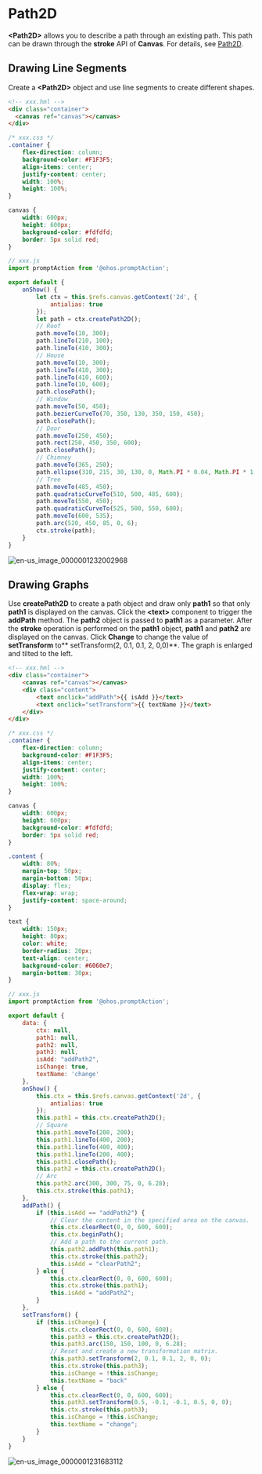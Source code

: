 # Path2D


**\<Path2D>** allows you to describe a path through an existing path. This path can be drawn through the **stroke** API of **Canvas**. For details, see [Path2D](../reference/arkui-js/js-components-canvas-path2d.md).


## Drawing Line Segments

Create a **\<Path2D>** object and use line segments to create different shapes.

```html
<!-- xxx.hml --> 
<div class="container">
  <canvas ref="canvas"></canvas>
</div>
```

```css
/* xxx.css */
.container {
    flex-direction: column;
    background-color: #F1F3F5;
    align-items: center;
    justify-content: center;
    width: 100%;
    height: 100%;
}

canvas {
    width: 600px;
    height: 600px;
    background-color: #fdfdfd;
    border: 5px solid red;
}
```

```js
// xxx.js
import promptAction from '@ohos.promptAction';

export default {
    onShow() {
        let ctx = this.$refs.canvas.getContext('2d', {
            antialias: true
        });
        let path = ctx.createPath2D();
        // Roof
        path.moveTo(10, 300);
        path.lineTo(210, 100);
        path.lineTo(410, 300);
        // House
        path.moveTo(10, 300);
        path.lineTo(410, 300);
        path.lineTo(410, 600);
        path.lineTo(10, 600);
        path.closePath();
        // Window
        path.moveTo(50, 450);
        path.bezierCurveTo(70, 350, 130, 350, 150, 450);
        path.closePath();
        // Door
        path.moveTo(250, 450);
        path.rect(250, 450, 350, 600);
        path.closePath();
        // Chimney
        path.moveTo(365, 250);
        path.ellipse(310, 215, 30, 130, 0, Math.PI * 0.04, Math.PI * 1.1, 1);
        // Tree
        path.moveTo(485, 450);
        path.quadraticCurveTo(510, 500, 485, 600);
        path.moveTo(550, 450);
        path.quadraticCurveTo(525, 500, 550, 600);
        path.moveTo(600, 535);
        path.arc(520, 450, 85, 0, 6);
        ctx.stroke(path);
    }
}
```


![en-us_image_0000001232002968](figures/en-us_image_0000001232002968.png)


## Drawing Graphs

Use **createPath2D** to create a path object and draw only **path1** so that only **path1** is displayed on the canvas. Click the **\<text>** component to trigger the **addPath** method. The **path2** object is passed to **path1** as a parameter. After the **stroke** operation is performed on the **path1** object, **path1** and **path2** are displayed on the canvas. Click **Change** to change the value of **setTransform** to** setTransform(2, 0.1, 0.1, 2, 0,0)**. The graph is enlarged and tilted to the left.


```html
<!-- xxx.hml -->
<div class="container">
    <canvas ref="canvas"></canvas>
    <div class="content">
        <text onclick="addPath">{{ isAdd }}</text>
        <text onclick="setTransform">{{ textName }}</text>
    </div>
</div>
```


```css
/* xxx.css */
.container {
    flex-direction: column;
    background-color: #F1F3F5;
    align-items: center;
    justify-content: center;
    width: 100%;
    height: 100%;
}

canvas {
    width: 600px;
    height: 600px;
    background-color: #fdfdfd;
    border: 5px solid red;
}

.content {
    width: 80%;
    margin-top: 50px;
    margin-bottom: 50px;
    display: flex;
    flex-wrap: wrap;
    justify-content: space-around;
}

text {
    width: 150px;
    height: 80px;
    color: white;
    border-radius: 20px;
    text-align: center;
    background-color: #6060e7;
    margin-bottom: 30px;
}
```


```js
// xxx.js
import promptAction from '@ohos.promptAction';

export default {
    data: {
        ctx: null,
        path1: null,
        path2: null,
        path3: null,
        isAdd: "addPath2",
        isChange: true,
        textName: 'change'
    },
    onShow() {
        this.ctx = this.$refs.canvas.getContext('2d', {
            antialias: true
        });
        this.path1 = this.ctx.createPath2D();
        // Square
        this.path1.moveTo(200, 200);
        this.path1.lineTo(400, 200);
        this.path1.lineTo(400, 400);
        this.path1.lineTo(200, 400);
        this.path1.closePath();
        this.path2 = this.ctx.createPath2D();
        // Arc
        this.path2.arc(300, 300, 75, 0, 6.28);
        this.ctx.stroke(this.path1);
    },
    addPath() {
        if (this.isAdd == "addPath2") {
            // Clear the content in the specified area on the canvas.
            this.ctx.clearRect(0, 0, 600, 600);
            this.ctx.beginPath();
            // Add a path to the current path.
            this.path2.addPath(this.path1);
            this.ctx.stroke(this.path2);
            this.isAdd = "clearPath2";
        } else {
            this.ctx.clearRect(0, 0, 600, 600);
            this.ctx.stroke(this.path1);
            this.isAdd = "addPath2";
        }
    },
    setTransform() {
        if (this.isChange) {
            this.ctx.clearRect(0, 0, 600, 600);
            this.path3 = this.ctx.createPath2D();
            this.path3.arc(150, 150, 100, 0, 6.28);
            // Reset and create a new transformation matrix.
            this.path3.setTransform(2, 0.1, 0.1, 2, 0, 0);
            this.ctx.stroke(this.path3);
            this.isChange = !this.isChange;
            this.textName = "back"
        } else {
            this.ctx.clearRect(0, 0, 600, 600);
            this.path3.setTransform(0.5, -0.1, -0.1, 0.5, 0, 0);
            this.ctx.stroke(this.path3);
            this.isChange = !this.isChange;
            this.textName = "change";
        }
    }
}
```

![en-us_image_0000001231683112](figures/en-us_image_0000001231683112.gif)
